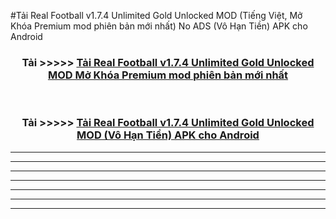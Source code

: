 #Tải Real Football v1.7.4 Unlimited Gold Unlocked  MOD (Tiếng Việt, Mở Khóa Premium mod phiên bản mới nhất) No ADS (Vô Hạn Tiền) APK cho Android



<div align="center">
<h3>Tải >>>>> <a href="https://roarman.web.app/?vt=Real Football v1.7.4 Unlimited Gold Unlocked ">Tải Real Football v1.7.4 Unlimited Gold Unlocked  MOD Mở Khóa Premium mod phiên bản mới nhất</a></h3><br>

<h3>Tải >>>>> <a href="https://roarman.web.app/?vt=Real Football v1.7.4 Unlimited Gold Unlocked ">Tải Real Football v1.7.4 Unlimited Gold Unlocked  MOD (Vô Hạn Tiền) APK cho Android</a></h3>
</div>


----------------------------------------------------------

----------------------------------------------------------

----------------------------------------------------------

----------------------------------------------------------

----------------------------------------------------------

----------------------------------------------------------

----------------------------------------------------------

